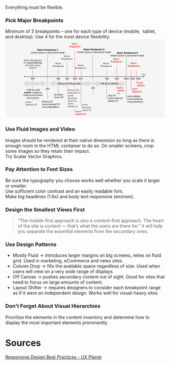 Everything must be flexible.

### Pick Major Breakpoints
Minimum of 3 breakpoints – one for each type of device (mobile,  tablet, and desktop). Use 4 for the most device flexibility.
![breakpoints diagram](../_assets/uid_responsive-bp.png)

### Use Fluid Images and Video
Images should be rendered at their native dimension so long as there is enough room in the HTML container to do so. On smaller screens, crop some images so they retain their impact.\
Try Scalar Vector Graphics.

### Pay Attention to Font Sizes
Be sure the typography you choose works well whether you scale it larger or smaller.\
Use sufficient color contrast and an easily readable font.\
Make big headlines (1.6x) and body text responsive (em/rem).

### Design the Smallest Views First
> “The mobile-first approach is also a content-first approach. The heart of the site is content — that’s what the users are there for.” It will help you separate the essential elements from the secondary ones.

### Use Design Patterns
- Mostly Fluid → introduces larger margins on big screens, relies on fluid grid. Used in marketing, eCommerce and news sites.
- Column Drop → fills the available space regardless of size. Used when users will view on a very wide range of displays.
- Off Canvas → pushes secondary content out of sight. Good for sites that need to focus on large amounts of content.
- Layout Shifter → requires designers to consider each breakpoint range as if it were an independent design. Works well for visual-heavy sites.

### Don't Forget About Visual Hierarchies
Prioritize the elements in the content inventory and determine how to display the most important elements prominently.

# Sources
[Responsive Design Best Practices - UX Planet](https://uxplanet.org/responsive-design-best-practices-c6d3f5fd163b)